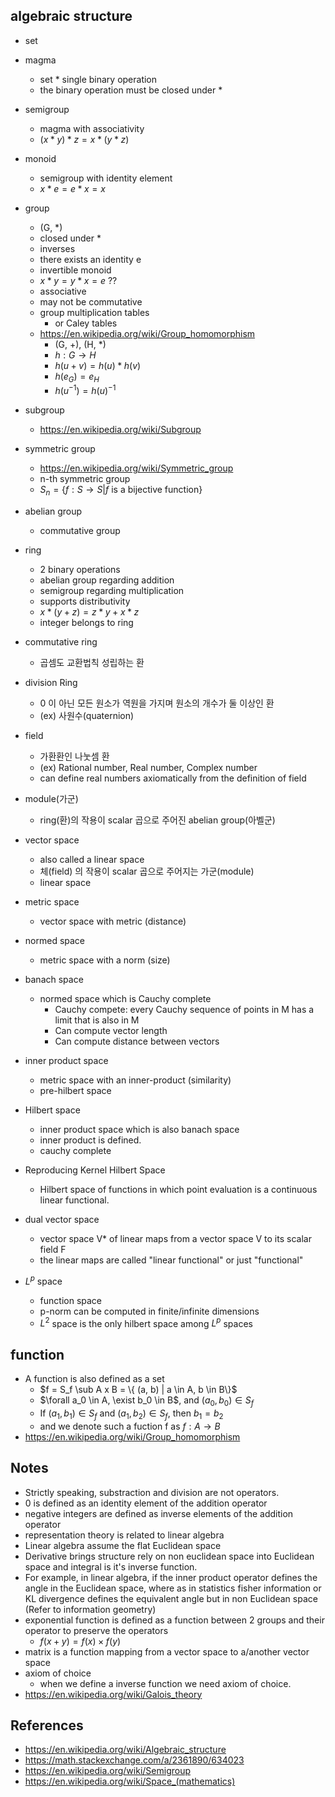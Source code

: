 ## algebraic structure

- set
- magma
  - set * single binary operation
  - the binary operation must be closed under *
- semigroup
  - magma with associativity
  - $(x * y) * z = x * (y * z)$
- monoid
  - semigroup with identity element
  - $x * e = e * x = x$
- group
  - (G, *)
  - closed under *
  - inverses
  - there exists an identity e
  - invertible monoid
  - $x * y = y * x = e$ ??
  - associative
  - may not be commutative
  - group multiplication tables
    - or Caley tables
  - https://en.wikipedia.org/wiki/Group_homomorphism
    - (G, +), (H, *)
    - $h: G \to H$
    - $h(u+v) = h(u)*h(v)$
    - $h(e_G) = e_H$
    - $h(u^{-1}) = h(u)^{-1}$
- subgroup
  - https://en.wikipedia.org/wiki/Subgroup
- symmetric group
  - https://en.wikipedia.org/wiki/Symmetric_group
  - n-th symmetric group
  - $S_n = \{f: S \to S | f \text{ is a bijective function}\}$
- abelian group
  - commutative group

- ring
  - 2 binary operations
  - abelian group regarding addition
  - semigroup regarding multiplication
  - supports distributivity
  - $x * (y + z) = z * y + x * z$
  - integer belongs to ring
- commutative ring
  - 곱셈도 교환법칙 성립하는 환
- division Ring
  - 0 이 아닌 모든 원소가 역원을 가지며 원소의 개수가 둘 이상인 환
  - (ex) 사원수(quaternion)
- field
  - 가환환인 나눗셈 환
  - (ex) Rational number, Real number, Complex number
  - can define real numbers axiomatically from the definition of field
- module(가군)
  - ring(환)의 작용이 scalar 곱으로 주어진 abelian group(아벨군)
- vector space
  - also called a linear space
  - 체(field) 의 작용이 scalar 곱으로 주어지는 가군(module)
  - linear space
- metric space
  - vector space with metric (distance)
- normed space
  - metric space with a norm (size)
- banach space
  - normed space which is Cauchy complete
    - Cauchy compete: every Cauchy sequence of points in M has a limit that is also in M
    - Can compute vector length
    - Can compute distance between vectors
- inner product space
  - metric space with an inner-product (similarity)
  - pre-hilbert space
- Hilbert space
  - inner product space which is also banach space
  - inner product is defined.
  - cauchy complete
- Reproducing Kernel Hilbert Space
  - Hilbert space of functions in which point evaluation is a continuous linear functional.
- dual vector space
  - vector space V* of linear maps from a vector space V to its scalar field F
  - the linear maps are called "linear functional" or just "functional"
- $L^p$ space
  - function space
  - p-norm can be computed in finite/infinite dimensions
  - $L^2$ space is the only hilbert space among $L^p$ spaces

## function

- A function is also defined as a set
  - $f = S_f \sub A x B = \{ (a, b) | a \in A, b \in B\}$
  - $\forall a_0 \in A, \exist b_0 \in B$, and $(a_0, b_0) \in S_f$
  - If $(a_1, b_1) \in S_f$ and $(a_1, b_2) \in S_f$, then $b_1 = b_2$
  - and we denote such a fuction f as $f: A \to B$
- https://en.wikipedia.org/wiki/Group_homomorphism

## Notes

- Strictly speaking, substraction and division are not operators.
- 0 is defined as an identity element of the addition operator
- negative integers are defined as inverse elements of the addition operator
- representation theory is related to linear algebra
- Linear algebra assume the flat Euclidean space
- Derivative brings structure rely on non euclidean space into Euclidean space and integral is it's inverse function.
- For example, in linear algebra, if the inner product operator defines the angle in the Euclidean space, where as in statistics fisher information or KL divergence defines the equivalent angle but in non Euclidean space (Refer to information geometry)
- exponential function is defined as a function between 2 groups and their operator to preserve the operators
  - $f(x+y) = f(x) \times f(y)$
- matrix is a function mapping from a vector space to a/another vector space
- axiom of choice
  - when we define a inverse function we need axiom of choice.
- https://en.wikipedia.org/wiki/Galois_theory

## References

- https://en.wikipedia.org/wiki/Algebraic_structure
- https://math.stackexchange.com/a/2361890/634023
- https://en.wikipedia.org/wiki/Semigroup
- https://en.wikipedia.org/wiki/Space_(mathematics)
